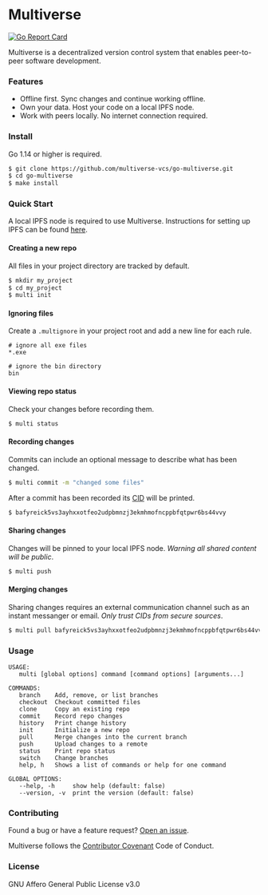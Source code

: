 # Multiverse

[![Go Report Card](https://goreportcard.com/badge/github.com/multiverse-vcs/go-multiverse)](https://goreportcard.com/report/github.com/multiverse-vcs/go-multiverse)

Multiverse is a decentralized version control system that enables peer-to-peer software development.

### Features

- Offline first. Sync changes and continue working offline.
- Own your data. Host your code on a local IPFS node.
- Work with peers locally. No internet connection required.

### Install

Go 1.14 or higher is required.

```bash
$ git clone https://github.com/multiverse-vcs/go-multiverse.git
$ cd go-multiverse
$ make install
```

### Quick Start

A local IPFS node is required to use Multiverse. Instructions for setting up IPFS can be found [here](https://ipfs.io/#install).

#### Creating a new repo

All files in your project directory are tracked by default.

```bash
$ mkdir my_project
$ cd my_project
$ multi init
```

#### Ignoring files

Create a `.multignore` in your project root and add a new line for each rule.

```
# ignore all exe files
*.exe

# ignore the bin directory
bin
```

#### Viewing repo status

Check your changes before recording them.

```bash
$ multi status
```

#### Recording changes

Commits can include an optional message to describe what has been changed.

```bash
$ multi commit -m "changed some files"
```

After a commit has been recorded its [CID](https://docs.ipfs.io/concepts/content-addressing/#identifier-formats) will be printed.

```bash
$ bafyreick5vs3ayhxxotfeo2udpbmnzj3ekmhmofncppbfqtpwr6bs44vvy
```

#### Sharing changes

Changes will be pinned to your local IPFS node. *Warning all shared content will be public*.

```bash
$ multi push
```

#### Merging changes

Sharing changes requires an external communication channel such as an instant messanger or email. *Only trust CIDs from secure sources*.

```bash
$ multi pull bafyreick5vs3ayhxxotfeo2udpbmnzj3ekmhmofncppbfqtpwr6bs44vvy
```

### Usage

```
USAGE:
   multi [global options] command [command options] [arguments...]

COMMANDS:
   branch    Add, remove, or list branches
   checkout  Checkout committed files
   clone     Copy an existing repo
   commit    Record repo changes
   history   Print change history
   init      Initialize a new repo
   pull      Merge changes into the current branch
   push      Upload changes to a remote
   status    Print repo status
   switch    Change branches
   help, h   Shows a list of commands or help for one command

GLOBAL OPTIONS:
   --help, -h     show help (default: false)
   --version, -v  print the version (default: false)
```

### Contributing

Found a bug or have a feature request? [Open an issue](https://github.com/multiverse-vcs/go-multiverse/issues/new).

Multiverse follows the [Contributor Covenant](https://contributor-covenant.org/version/2/0/code_of_conduct/) Code of Conduct.

### License

GNU Affero General Public License v3.0
